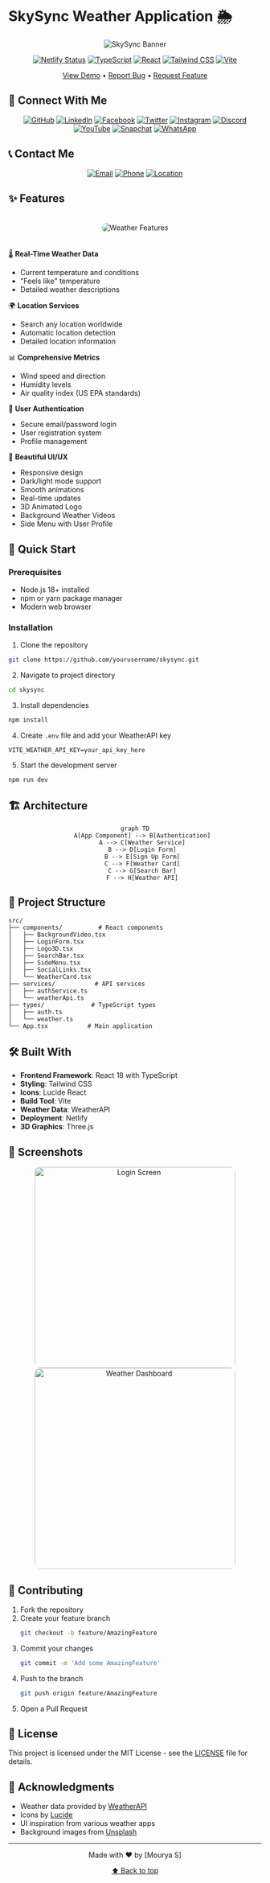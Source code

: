 # SkySync Weather Application 🌦️

<div align="center">

![SkySync Banner](https://images.unsplash.com/photo-1601134467661-3d775b999c8b?w=1200&h=400&fit=crop&q=80)

[![Netlify Status](https://api.netlify.com/api/v1/badges/c45e0c00-c0f4-4bd6-b30a-d6eef6e2c4e5/deploy-status)](https://phenomenal-syrniki-57162b.netlify.app)
[![TypeScript](https://img.shields.io/badge/TypeScript-007ACC?style=for-the-badge&logo=typescript&logoColor=white)](https://www.typescriptlang.org/)
[![React](https://img.shields.io/badge/React-20232A?style=for-the-badge&logo=react&logoColor=61DAFB)](https://reactjs.org/)
[![Tailwind CSS](https://img.shields.io/badge/Tailwind_CSS-38B2AC?style=for-the-badge&logo=tailwind-css&logoColor=white)](https://tailwindcss.com/)
[![Vite](https://img.shields.io/badge/Vite-646CFF?style=for-the-badge&logo=vite&logoColor=white)](https://vitejs.dev/)

[View Demo](https://phenomenal-syrniki-57162b.netlify.app) • [Report Bug](https://github.com/yourusername/skysync/issues) • [Request Feature](https://github.com/yourusername/skysync/issues)

</div>

## 👋 Connect With Me

<div align="center">
  
[![GitHub](https://img.shields.io/badge/GitHub-100000?style=for-the-badge&logo=github&logoColor=white)](https://github.com/mouryas-aiml)
[![LinkedIn](https://img.shields.io/badge/LinkedIn-0077B5?style=for-the-badge&logo=linkedin&logoColor=white)](https://www.linkedin.com/in/mourya-s-4518b9296)
[![Facebook](https://img.shields.io/badge/Facebook-1877F2?style=for-the-badge&logo=facebook&logoColor=white)](https://www.facebook.com/mouryagowda.s?mibextid=ZbWKwL)
[![Twitter](https://img.shields.io/badge/Twitter-1DA1F2?style=for-the-badge&logo=twitter&logoColor=white)](https://x.com/Mr_Mourya_Gowda?s=09)
[![Instagram](https://img.shields.io/badge/Instagram-E4405F?style=for-the-badge&logo=instagram&logoColor=white)](https://www.instagram.com/_mourya__gowda_/profilecard/?igsh=dHZ4NzRtdHpzdGE5)
[![Discord](https://img.shields.io/badge/Discord-7289DA?style=for-the-badge&logo=discord&logoColor=white)](https://discord.gg/mourya_gowda)
[![YouTube](https://img.shields.io/badge/YouTube-FF0000?style=for-the-badge&logo=youtube&logoColor=white)](https://youtube.com/@mouryas_streamline.x?si=tt4mv9rmC3qwb2nh)
[![Snapchat](https://img.shields.io/badge/Snapchat-FFFC00?style=for-the-badge&logo=snapchat&logoColor=black)](https://www.snapchat.com/add/mourya_gowda19?share_id=H_YsOHgpsr0&locale=en-IN)
[![WhatsApp](https://img.shields.io/badge/WhatsApp-25D366?style=for-the-badge&logo=whatsapp&logoColor=white)](https://whatsapp.com/channel/0029VadTKY17oQhXeo0FYy0G)

</div>

## 📞 Contact Me

<div align="center">

[![Email](https://img.shields.io/badge/Email-D14836?style=for-the-badge&logo=gmail&logoColor=white)](mailto:mouryas@outlook.in)
[![Phone](https://img.shields.io/badge/Phone-00C300?style=for-the-badge&logo=phone&logoColor=white)](tel:+918762656329)
[![Location](https://img.shields.io/badge/Location-4285F4?style=for-the-badge&logo=google-maps&logoColor=white)](https://maps.app.goo.gl/Ji8CJKizjRofkxGa6?g_st=ac)

</div>

## ✨ Features

<div align="center">
<img src="https://images.unsplash.com/photo-1504608524841-42fe6f032b4b?auto=format&fit=crop&w=800&q=80" alt="Weather Features" style="border-radius: 10px; margin: 20px 0;">
</div>

🌡️ **Real-Time Weather Data**
- Current temperature and conditions
- "Feels like" temperature
- Detailed weather descriptions

🌍 **Location Services**
- Search any location worldwide
- Automatic location detection
- Detailed location information

📊 **Comprehensive Metrics**
- Wind speed and direction
- Humidity levels
- Air quality index (US EPA standards)

🔐 **User Authentication**
- Secure email/password login
- User registration system
- Profile management

🎨 **Beautiful UI/UX**
- Responsive design
- Dark/light mode support
- Smooth animations
- Real-time updates
- 3D Animated Logo
- Background Weather Videos
- Side Menu with User Profile

## 🚀 Quick Start

### Prerequisites

- Node.js 18+ installed
- npm or yarn package manager
- Modern web browser

### Installation

1. Clone the repository
```bash
git clone https://github.com/yourusername/skysync.git
```

2. Navigate to project directory
```bash
cd skysync
```

3. Install dependencies
```bash
npm install
```

4. Create `.env` file and add your WeatherAPI key
```env
VITE_WEATHER_API_KEY=your_api_key_here
```

5. Start the development server
```bash
npm run dev
```

## 🏗️ Architecture

<div align="center">

```mermaid
graph TD
    A[App Component] --> B[Authentication]
    A --> C[Weather Service]
    B --> D[Login Form]
    B --> E[Sign Up Form]
    C --> F[Weather Card]
    C --> G[Search Bar]
    F --> H[Weather API]
```

</div>

## 📁 Project Structure

```
src/
├── components/          # React components
│   ├── BackgroundVideo.tsx
│   ├── LoginForm.tsx
│   ├── Logo3D.tsx
│   ├── SearchBar.tsx
│   ├── SideMenu.tsx
│   ├── SocialLinks.tsx
│   └── WeatherCard.tsx
├── services/           # API services
│   ├── authService.ts
│   └── weatherApi.ts
├── types/             # TypeScript types
│   ├── auth.ts
│   └── weather.ts
└── App.tsx           # Main application
```

## 🛠️ Built With

- **Frontend Framework**: React 18 with TypeScript
- **Styling**: Tailwind CSS
- **Icons**: Lucide React
- **Build Tool**: Vite
- **Weather Data**: WeatherAPI
- **Deployment**: Netlify
- **3D Graphics**: Three.js

## 📸 Screenshots

<div align="center">
<img src="https://images.unsplash.com/photo-1590055531615-f16d36ffe8ec?auto=format&fit=crop&w=400&q=80" width="400" alt="Login Screen" style="border-radius: 10px;">
<img src="https://images.unsplash.com/photo-1592210454359-9043f067919b?auto=format&fit=crop&w=400&q=80" width="400" alt="Weather Dashboard" style="border-radius: 10px;">
</div>

## 🤝 Contributing

1. Fork the repository
2. Create your feature branch
   ```bash
   git checkout -b feature/AmazingFeature
   ```
3. Commit your changes
   ```bash
   git commit -m 'Add some AmazingFeature'
   ```
4. Push to the branch
   ```bash
   git push origin feature/AmazingFeature
   ```
5. Open a Pull Request

## 📄 License

This project is licensed under the MIT License - see the [LICENSE](LICENSE) file for details.

## 🙏 Acknowledgments

- Weather data provided by [WeatherAPI](https://www.weatherapi.com/)
- Icons by [Lucide](https://lucide.dev/)
- UI inspiration from various weather apps
- Background images from [Unsplash](https://unsplash.com/)

---

<div align="center">

Made with ❤️ by [Mourya S]

[⬆ Back to top](#skysync-weather-application-)

</div>